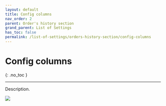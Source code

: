 ```yaml
---
layout: default
title: Config columns
nav_order: 2
parent: Order's history section
grand_parent: List of Settings
has_toc: false
permalink: /list-of-settings/orders-history-section/config-columns
---
```


# Config columns
{: .no_toc }

---

Description.

![](/orderlord-help-kds/assets/images/kds/section_kitchen_history_1.png)